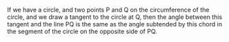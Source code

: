 If we have a circle, and two points P and Q on the circumference of the
circle, and we draw a tangent to the circle at Q, then the angle between
this tangent and the line PQ is the same as the angle subtended by this
chord in the segment of the circle on the opposite side of PQ.
